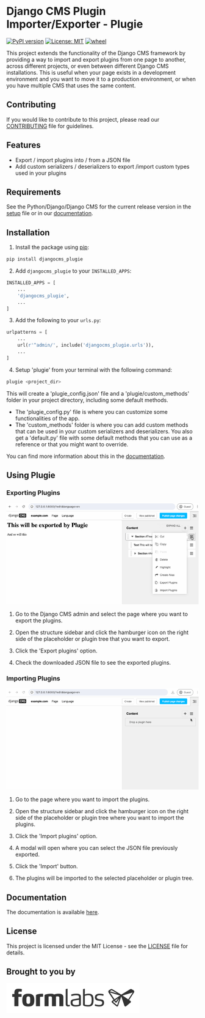 # Django CMS Plugin Importer/Exporter - Plugie

[![PyPI version](https://badge.fury.io/py/djangocms-plugie.svg)](https://badge.fury.io/py/djangocms-plugie)
[![License: MIT](https://img.shields.io/badge/License-MIT-yellow.svg)](https://opensource.org/licenses/MIT)
[![wheel](https://img.shields.io/pypi/wheel/djangocms-plugie)](https://pypi.org/project/djangocms-plugie/)

This project extends the functionality of the Django CMS framework by providing a way to import and export plugins from one page to another, across different projects, or even between different Django CMS installations. This is useful when your page exists in a development environment and you want to move it to a production environment, or when you have multiple CMS that uses the same content.

## Contributing

If you would like to contribute to this project, please read our [CONTRIBUTING](https://github.com/Formlabs/djangocms_plugie/blob/main/CONTRIBUTING.md) file for guidelines.


## Features 

- Export / import plugins into / from a JSON file
- Add custom serializers / deserializers to export /import custom types used in your plugins

## Requirements

See the Python/Django/Django CMS for the current release version in the [setup](https://github.com/Formlabs/djangocms_plugie/blob/main/setup.py) file or in our [documentation](https://github.com/Formlabs/djangocms_plugie/wiki).

## Installation

1. Install the package using [pip](https://pypi.org/project/djangocms_plugie/):

```bash
pip install djangocms_plugie
```

2. Add `djangocms_plugie` to your `INSTALLED_APPS`:

```python
INSTALLED_APPS = [
    ...
    'djangocms_plugie',
    ...
]
```

3. Add the following to your `urls.py`:

```python
urlpatterns = [
    ...
    url(r'^admin/', include('djangocms_plugie.urls')),
    ...
]
```

4. Setup 'plugie' from your terminal with the following command:

```bash
plugie <project_dir>
```

This will create a 'plugie_config.json' file and a 'plugie/custom_methods' folder in your project directory, including some default methods. 
- The 'plugie_config.py' file is where you can customize some functionalities of the app. 
- The 'custom_methods' folder is where you can add custom methods that can be used in your custom serializers and deserializers. You also get a 'default.py' file with some default methods that you can use as a reference or that you might want to override.

You can find more information about this in the [documentation](https://github.com/Formlabs/djangocms_plugie/wiki).


## Using Plugie

### Exporting Plugins

![How to Export Plugins](https://github.com/Formlabs/djangocms_plugie/blob/main/media/plugie_export.gif?raw=true)

1. Go to the Django CMS admin and select the page where you want to export the plugins.

2. Open the structure sidebar and click the hamburger icon on the right side of the placeholder or plugin tree that you want to export.

3. Click the 'Export plugins' option.

4. Check the downloaded JSON file to see the exported plugins.

### Importing Plugins

![How to Import Plugins](https://github.com/Formlabs/djangocms_plugie/blob/main/media/plugie_import.gif?raw=true)

1. Go to the page where you want to import the plugins.

2. Open the structure sidebar and click the hamburger icon on the right side of the placeholder or plugin tree where you want to import the plugins.

3. Click the 'Import plugins' option.

4. A modal will open where you can select the JSON file previously exported.

5. Click the 'Import' button.

6. The plugins will be imported to the selected placeholder or plugin tree.

## Documentation

The documentation is available [here](https://github.com/Formlabs/djangocms_plugie/wiki).

## License

This project is licensed under the MIT License - see the [LICENSE](https://github.com/Formlabs/djangocms_plugie/blob/main/LICENSE.md) file for details.


## Brought to you by
[![Formlabs logo](https://github.com/Formlabs/djangocms_plugie/blob/main/media/logo.png?raw=true)](http://formlabs.com/)